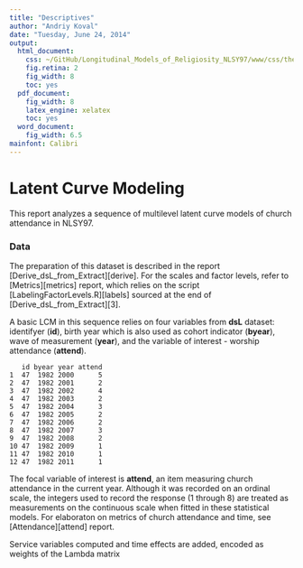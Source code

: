 ```yaml
---
title: "Descriptives"
author: "Andriy Koval"
date: "Tuesday, June 24, 2014"
output:
  html_document:
    css: ~/GitHub/Longitudinal_Models_of_Religiosity_NLSY97/www/css/thesis.css
    fig.retina: 2
    fig_width: 8
    toc: yes
  pdf_document:
    fig_width: 8
    latex_engine: xelatex
    toc: yes
  word_document:
    fig_width: 6.5
mainfont: Calibri
---
```



<!--  Set the working directory to the repository's base directory; this assumes the report is nested inside of only one directory.-->












Latent Curve Modeling 
=================================================
This report analyzes a sequence of multilevel latent curve models of church attendance in NLSY97.

### Data

The preparation of this dataset is described in the report [Derive_dsL_from_Extract][derive]. For the scales and factor levels, refer to [Metrics][metrics] report, which relies on the script  [LabelingFactorLevels.R][labels] sourced at the end of [Derive_dsL_from_Extract][3].

A basic LCM in this sequence relies on four variables from **dsL** dataset: identifyer (**id**), birth year which is also used as cohort indicator (**byear**), wave of measurement (**year**), and the variable of interest - worship attendance (**attend**). 

```
   id byear year attend
1  47  1982 2000      5
2  47  1982 2001      2
3  47  1982 2002      4
4  47  1982 2003      2
5  47  1982 2004      3
6  47  1982 2005      2
7  47  1982 2006      2
8  47  1982 2007      3
9  47  1982 2008      2
10 47  1982 2009      1
11 47  1982 2010      1
12 47  1982 2011      1
```


The focal variable of interest is **attend**, an item measuring church attendance in the current year. Although it was recorded on an ordinal scale, the integers used to record the response (1 through 8) are treated as measurements on the continuous scale when fitted in these statistical models. For elaboraton on metrics of church attendance and time, see [Attendance][attend] report.


Service variables computed  and time effects are added, encoded as  weights of the Lambda matrix








